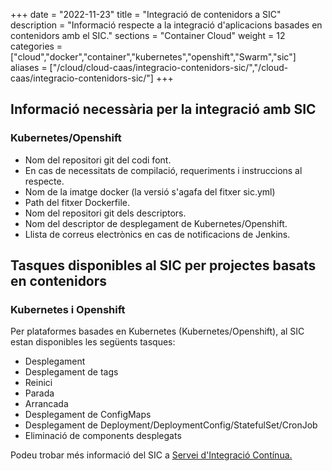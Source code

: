 +++
date        = "2022-11-23"
title       = "Integració de contenidors a SIC"
description = "Informació respecte a la integració d'aplicacions basades en contenidors amb el SIC."
sections    = "Container Cloud"
weight      = 12
categories  = ["cloud","docker","container","kubernetes","openshift","Swarm","sic"]
aliases     = ["/cloud/cloud-caas/integracio-contenidors-sic/","/cloud-caas/integracio-contenidors-sic/"]
+++

## Informació necessària per la integració amb SIC

### Kubernetes/Openshift

- Nom del repositori git del codi font.
- En cas de necessitats de compilació, requeriments i instruccions al respecte.
- Nom de la imatge docker (la versió s'agafa del fitxer sic.yml)
- Path del fitxer Dockerfile.
- Nom del repositori git dels descriptors.
- Nom del descriptor de desplegament de Kubernetes/Openshift.
- Llista de correus electrònics en cas de notificacions de Jenkins.

## Tasques disponibles al SIC per projectes basats en contenidors

### Kubernetes i Openshift

Per plataformes basades en Kubernetes (Kubernetes/Openshift), al SIC estan disponibles les següents tasques:

- Desplegament
- Desplegament de tags
- Reinici
- Parada
- Arrancada
- Desplegament de ConfigMaps
- Desplegament de Deployment/DeploymentConfig/StatefulSet/CronJob
- Eliminació de components desplegats

Podeu trobar més informació del SIC a [Servei d'Integració Contínua.](https://canigo.ctti.gencat.cat/sic/)